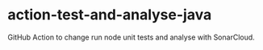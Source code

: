 # action-test-and-analyse-java
GitHub Action to change run node unit tests and analyse with SonarCloud.
